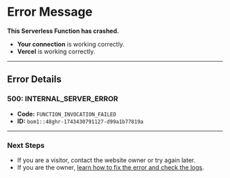 # Error Message

**This Serverless Function has crashed.**

- **Your connection** is working correctly.
- **Vercel** is working correctly.

---

## Error Details

### 500: INTERNAL_SERVER_ERROR
- **Code:** `FUNCTION_INVOCATION_FAILED`
- **ID:** `bom1::48ghr-1743430791127-d99a1b77819a`

---

### Next Steps
- If you are a visitor, contact the website owner or try again later.
- If you are the owner, [learn how to fix the error and check the logs](#).